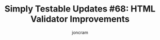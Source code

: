 ---
title: "Simply Testable Updates #68: HTML Validator Improvements"
author: joncram
newsletter:
    issue_number: 68th
    url: https://us5.campaign-archive1.com/?u=ac75e33d993d2b502e333ddd0&amp;id=d8553a100e
    highlights:
        - HTML validator interaction improvements
        - Work underway for testing password-protected sites
    closing_sentence: Expect the next newsletter a week from now on December 11.
---
